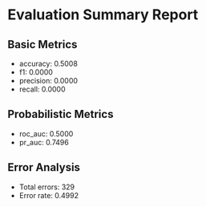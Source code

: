 # Evaluation Summary Report

## Basic Metrics

- accuracy: 0.5008
- f1: 0.0000
- precision: 0.0000
- recall: 0.0000

## Probabilistic Metrics

- roc_auc: 0.5000
- pr_auc: 0.7496

## Error Analysis

- Total errors: 329
- Error rate: 0.4992
